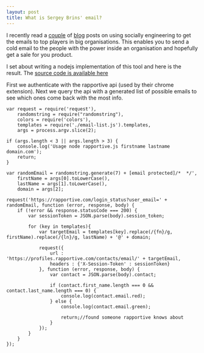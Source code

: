 ```yaml
---
layout: post
title: What is Sergey Brins' email?
---
```


I recently read a
[couple](http://jordan-wright.github.io/blog/2013/10/14/automated-social-engineering-recon-using-rapportive/)
of
[blog](http://nathanleclaire.com/blog/2013/11/23/how-i-automated-finding-almost-anyones-email-address/)
posts on using socially engineering to get the emails to top players in
big organisations. This enables you to send a cold email to the people
with the power inside an organisation and hopefully get a sale for you
product.








I set about writing a nodejs implementation of this tool and here is the
result. The [source code is available
here](https://github.com/drei01/node-rapportive)










First we authenticate with the rapportive api (used by their chrome
extension). Next we query the api with a generated list of possible
emails to see which ones come back with the most info.













    var request = require('request'),
        randomstring = require("randomstring"),
        colors = require('colors'),
        templates = require('./email-list.js').templates,
        args = process.argv.slice(2);

    if (args.length < 3 || args.length > 3) {
        console.log('Usage node rapportive.js firstname lastname domain.com');
        return;
    }

    var randomEmail = randomstring.generate(7) + [email protected]/*  */',
        firstName = args[0].toLowerCase(),
        lastName = args[1].toLowerCase(),
        domain = args[2];

    request('https://rapportive.com/login_status?user_email=' + randomEmail, function (error, response, body) {
        if (!error && response.statusCode === 200) {
            var sessionToken = JSON.parse(body).session_token;
            
            for (key in templates){
                var targetEmail = templates[key].replace(/{fn}/g, firstName).replace(/{ln}/g, lastName) + '@' + domain;
                
                request({
                    url : 'https://profiles.rapportive.com/contacts/email/' + targetEmail,
                    headers : {'X-Session-Token' : sessionToken}
                }, function (error, response, body) {
                    var contact = JSON.parse(body).contact;
                    
                    if (contact.first_name.length === 0 && contact.last_name.length === 0) {
                        console.log(contact.email.red);
                    } else {
                        console.log(contact.email.green);
                            
                        return;//found someone rapportive knows about
                    }
                });
            }
        }
    });

 









